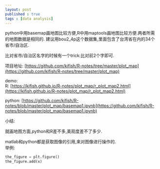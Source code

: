 ```yaml
---
layout: post
published : true
tags : [data analysis]
---
```

python中用basemap画地图比较方便,R中用maptools画地图比较方便.两者所需的地图数据是相同的.
建议用bou2_4p这个数据集,里面包含了台湾省在内的34个省市/自治区.    

比对省市/自治区名字的时候有一个trick:比对前2个字即可.

项目地址:
[https://github.com/kifish/R-notes/tree/master/plot_map](https://github.com/kifish/R-notes/tree/master/plot_map)

demo:   
R: [https://kifish.github.io/R-notes/plot_map/r_plot_map2.html](https://kifish.github.io/R-notes/plot_map/r_plot_map2.html)

python: [https://github.com/kifish/R-notes/blob/master/plot_map/basemap1.ipynb](https://github.com/kifish/R-notes/blob/master/plot_map/basemap1.ipynb)


小结:    

就画地图方面,python和R差不多,美观度差不了多少.

matlab和python都是获取图像的引用,来对图像进行操作的.    
举例:
```python
the_figure = plt.figure()
the_figure.add(x)
```



